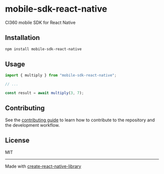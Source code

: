 # mobile-sdk-react-native
CI360 mobile SDK for React Native
## Installation

```sh
npm install mobile-sdk-react-native
```

## Usage

```js
import { multiply } from "mobile-sdk-react-native";

// ...

const result = await multiply(3, 7);
```

## Contributing

See the [contributing guide](CONTRIBUTING.md) to learn how to contribute to the repository and the development workflow.

## License

MIT

---

Made with [create-react-native-library](https://github.com/callstack/react-native-builder-bob)
